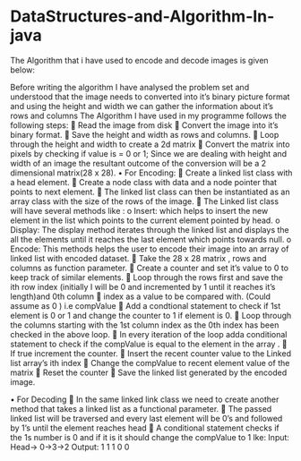 # DataStructures-and-Algorithm-In-java
The Algorithm that i have used to encode and decode images is given below:

Before writing the algorithm I have analysed the problem set and understood that the image needs to converted into it’s binary picture format and using the height and width we can gather the information about it’s rows and columns
The Algorithm I have used in my programme follows the following steps:
	Read the image from disk
	Convert the image into it’s binary format.
	Save the height and width as rows and columns.
	Loop through the height and width to create a 2d matrix
	Convert the matrix into pixels by checking if value is = 0  or 1;
Since we are dealing with height and width of an image the resultant outcome of the conversion will be  a 2 dimensional matrix(28 x 28).
•	For Encoding: 
	Create a linked list class  with a head element.
	Create  a node class with data and a node pointer that points to next element.
	The linked list class can then be instantiated as an array class with the size of the rows of the image.
	The Linked list class will have several methods like :
o	Insert: which helps to insert the new element in the list which points to the current element pointed by head.
o	Display: The display method iterates through the linked list and displays the all the elements until it reaches the last element which points towards null.
o	Encode: This methods helps the user to encode their image into an array of linked list with encoded dataset.
	Take the 28 x 28 matrix , rows and columns as function parameter.
	Create a counter and set it’s value to 0 to keep track of similar elements.
	Loop through the rows first and save the ith row index (initially I will be 0 and incremented by 1 until it reaches it’s length)and 0th column 
	index as a value to be compared with. (Could assume as 0 ) i.e compValue
	Add a condtional statement to check if 1st element is 0 or 1 and change the counter to 1 if element is 0. 
	Loop through the columns  starting with the 1st column index as the 0th index has been checked in the above loop.
	In every iteration of the loop  adda conditional statement to check if the  compValue is equal to the element in the array .
	If true increment the counter.
	Insert the recent counter value to the Linked list array’s ith index 
	Change the compValue to recent element value of the matrix
	Reset the counter
	Save the linked list generated by the encoded image.

•	For Decoding
	In the same linked link class we need to create another method that takes a linked list as a functional parameter.
	The passed linked list will be traversed and every last element will be 0’s and followed by 1’s until the element reaches head
	A conditional statement checks if the 1s number is 0 and if it is it should change the compValue to 1 lke:
Input:	Head-> 0->3->2
Output: 1 1 1 0 0 


